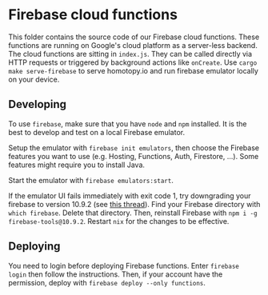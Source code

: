 # Firebase cloud functions

This folder contains the source code of our Firebase cloud functions. These functions are running on Google's cloud platform as a server-less backend. 
The cloud functions are sitting in `index.js`. They can be called directly via HTTP requests or triggered by background actions like `onCreate`. Use `cargo make serve-firebase` to serve homotopy.io and run firebase emulator locally on your device.

## Developing

To use `firebase`, make sure that you have `node` and `npm` installed.
It is the best to develop and test on a local Firebase emulator. 

Setup the emulator with `firebase init emulators`,
then choose the Firebase features you want to use (e.g. Hosting, Functions, Auth, Firestore, ...).
Some features might require you to install Java.

Start the emulator with `firebase emulators:start`. 

If the emulator UI fails immediately with exit code 1, try downgrading your firebase to version 10.9.2 
(see [this thread](https://stackoverflow.com/questions/72313155/firebase-emulator-fails-at-startup-cannot-find-module-dns-result-order-ipv4fir)).
Find your Firebase directory with `which firebase`. Delete that directory. 
Then, reinstall Firebase with `npm i -g firebase-tools@10.9.2`.
Restart `nix` for the changes to be effective.

## Deploying

You need to login before deploying Firebase functions. Enter `firebase login` then follow the instructions. 
Then, if your account have the permission, deploy with `firebase deploy --only functions`.
